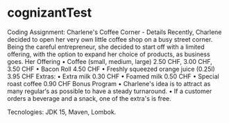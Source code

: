# cognizantTest
Coding Assignment: Charlene's Coffee Corner - Details
Recently, Charlene decided to open her very own little coffee shop on a busy street corner. Being the careful entrepreneur, she decided to start off with a limited offering, with the option to expand her choice of products, as business goes. 
Her Offering • Coffee (small, medium, large) 2.50 CHF, 3.00 CHF, 3.50 CHF
• Bacon Roll 4.50 CHF 
• Freshly squeezed orange juice (0.25l) 3.95 CHF 
Extras: 
• Extra milk 0.30 CHF 
• Foamed milk 0.50 CHF
• Special roast coffee 0.90 CHF 
Bonus Program 
• Charlene's idea is to attract as many regular‘s as possible to have a steady turnaround. 
• If a customer orders a beverage and a snack, one of the extra's is free.

Tecnologies:
JDK 15,
Maven,
Lombok.

